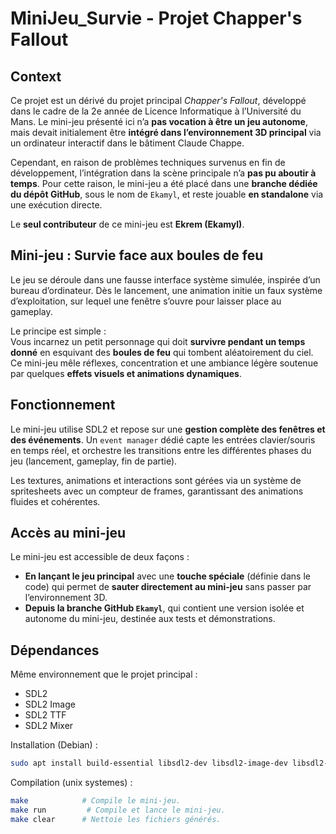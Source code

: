# MiniJeu_Survie - Projet Chapper's Fallout

## Context

Ce projet est un dérivé du projet principal *Chapper's Fallout*, développé dans le cadre de la 2e année de Licence Informatique à l’Université du Mans. Le mini-jeu présenté ici n’a **pas vocation à être un jeu autonome**, mais devait initialement être **intégré dans l’environnement 3D principal** via un ordinateur interactif dans le bâtiment Claude Chappe.

Cependant, en raison de problèmes techniques survenus en fin de développement, l’intégration dans la scène principale n’a **pas pu aboutir à temps**. Pour cette raison, le mini-jeu a été placé dans une **branche dédiée du dépôt GitHub**, sous le nom de `Ekamyl`, et reste jouable **en standalone** via une exécution directe.

Le **seul contributeur** de ce mini-jeu est **Ekrem (Ekamyl)**.

## Mini-jeu : Survie face aux boules de feu

Le jeu se déroule dans une fausse interface système simulée, inspirée d’un bureau d’ordinateur. Dès le lancement, une animation initie un faux système d’exploitation, sur lequel une fenêtre s’ouvre pour laisser place au gameplay.

Le principe est simple :  
Vous incarnez un petit personnage qui doit **survivre pendant un temps donné** en esquivant des **boules de feu** qui tombent aléatoirement du ciel. Ce mini-jeu mêle réflexes, concentration et une ambiance légère soutenue par quelques **effets visuels et animations dynamiques**.

## Fonctionnement

Le mini-jeu utilise SDL2 et repose sur une **gestion complète des fenêtres et des événements**. Un `event manager` dédié capte les entrées clavier/souris en temps réel, et orchestre les transitions entre les différentes phases du jeu (lancement, gameplay, fin de partie).

Les textures, animations et interactions sont gérées via un système de spritesheets avec un compteur de frames, garantissant des animations fluides et cohérentes.

## Accès au mini-jeu

Le mini-jeu est accessible de deux façons :

- **En lançant le jeu principal** avec une **touche spéciale** (définie dans le code) qui permet de **sauter directement au mini-jeu** sans passer par l’environnement 3D.
- **Depuis la branche GitHub `Ekamyl`**, qui contient une version isolée et autonome du mini-jeu, destinée aux tests et démonstrations.

## Dépendances

Même environnement que le projet principal :

- SDL2
- SDL2 Image
- SDL2 TTF
- SDL2 Mixer

Installation (Debian) :
```sh
sudo apt install build-essential libsdl2-dev libsdl2-image-dev libsdl2-ttf-dev libsdl2-mixer-dev
```

Compilation (unix systemes) :
```sh
make            # Compile le mini-jeu.
make run         # Compile et lance le mini-jeu.
make clear      # Nettoie les fichiers générés.
```
